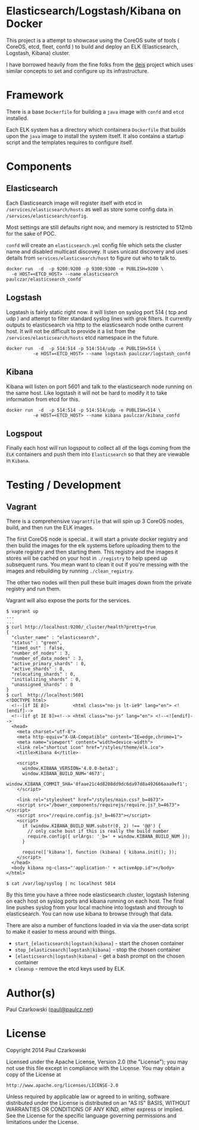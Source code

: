 Elasticsearch/Logstash/Kibana on Docker
=======================================

This project is a attempt to showcase using the CoreOS suite of tools ( CoreOS, etcd, fleet, confd ) to build and deploy an ELK (Elasticsearch, Logstash, Kibana) cluster.

I have borrowed heavily from the fine folks from the [deis](https://github.com/deis/deis) project which uses similar concepts to set and configure up its infrastructure.

Framework
=========

There is a base `Dockerfile` for building a `java` image with `confd` and `etcd` installed.

Each ELK system has a directory which containera `Dockerfile` that builds upon the `java` image to install the system itself.   It also contains a startup script and the templates requires to configure itself.

Components
==========

Elasticsearch
-------------

Each Elasticsearch image will register itself with etcd in `/services/elasticsearch/hosts` as well as store some config data in `/services/elasticsearch/config`.

Most settings are still defaults right now, and memory is restricted to 512mb for the sake of POC.

`confd` will create an `elasticsearch.yml` config file which sets the cluster name and disabled multicast discovey.  It uses unicast discovery and uses details from `services/elasticsearch/host` to figure out who to talk to.

```
docker run  -d  -p 9200:9200 -p 9300:9300 -e PUBLISH=9200 \
  -e HOST=<ETCD_HOST> --name elasticsearch paulczar/elasticsearch_confd`
```

Logstash
--------

Logstash is fairly static right now.   it will listen on syslog port 514 ( tcp and udp ) and attempt to filter standard syslog lines with grok filters.    It currently outputs to elasticsearch via http to the elasticsearch node onthe current host.   It will  not be difficult to provide it a list from the `/services/elasticsearch/hosts` etcd namespace in the future.

```
docker run  -d  -p 514:514 -p 514:514/udp -e PUBLISH=514 \
          -e HOST=<ETCD_HOST> --name logstash paulczar/logstash_confd
```

Kibana
------

Kibana will listen on port 5601 and talk to the elasticsearch node running on the same host.  Like logstash it will not be hard to modify it to take information from etcd for this.

```
docker run  -d  -p 514:514 -p 514:514/udp -e PUBLISH=514 \
          -e HOST=<ETCD_HOST> --name kibana paulczar/kibana_confd
```

Logspout
--------

Finally each host will run logspout to collect all of the logs coming from the `ELK` containers and push them into `Elasticsearch` so that they are viewable in `Kibana`.


Testing / Development
=====================

Vagrant
-------

There is a comprehensive `Vagrantfile` that will spin up 3 CoreOS nodes, build, and then run the ELK images.

The first CoreOS node is special..  it will start a private docker registry and then build the images for the elk systems before uploading them to the private registry and then starting them.  This registry and the images it stores will be cached on your host in `./registry` to help speed up subsequent runs.  You mean want to clean it out if you're messing with the images and rebuilding by running `./clean_registry`.

The other two nodes will then pull these built images down from the private registry and run them.

Vagrant will also expose the ports for the services.

```
$ vagrant up
...
...
$ curl http://localhost:9200/_cluster/health?pretty=true
{
  "cluster_name" : "elasticsearch",
  "status" : "green",
  "timed_out" : false,
  "number_of_nodes" : 3,
  "number_of_data_nodes" : 3,
  "active_primary_shards" : 0,
  "active_shards" : 0,
  "relocating_shards" : 0,
  "initializing_shards" : 0,
  "unassigned_shards" : 0
}
$ curl  http://localhost:5601
<!DOCTYPE html>
  <!--[if IE 8]>         <html class="no-js lt-ie9" lang="en"> <![endif]-->
  <!--[if gt IE 8]><!--> <html class="no-js" lang="en"> <!--<![endif]-->
  <head>
    <meta charset="utf-8">
    <meta http-equiv="X-UA-Compatible" content="IE=edge,chrome=1">
    <meta name="viewport" content="width=device-width">
    <link rel="shortcut icon" href="/styles/theme/elk.ico">
    <title>Kibana 4</title>

    <script>
      window.KIBANA_VERSION='4.0.0-beta3';
      window.KIBANA_BUILD_NUM='4673';
      window.KIBANA_COMMIT_SHA='8faae21c4d8208dd9dc6da97d8a492666aaa9ef1';
    </script>

    <link rel="stylesheet" href="/styles/main.css?_b=4673">
    <script src="/bower_components/requirejs/require.js?_b=4673"></script>
    <script src="/require.config.js?_b=4673"></script>
    <script>
      if (window.KIBANA_BUILD_NUM.substr(0, 2) !== '@@') {
        // only cache bust if this is really the build number
        require.config({ urlArgs: '_b=' + window.KIBANA_BUILD_NUM });
      }

      require(['kibana'], function (kibana) { kibana.init(); });
    </script>
  </head>
  <body kibana ng-class="'application-' + activeApp.id"></body>
</html>

$ cat /var/log/syslog | nc localhost 5014
```

By this time you have a three node elasticsearch cluster, logstash listening on each host on syslog ports and kibana running on each host.   The final line pushes syslog from your local machine into logstash and through to elasticsearch.  You can now use kibana to browse through that data.


There are also a number of functions loaded in via via the user-data script to make it easier to mess around with things.

* `start_[elasticsearch|logstash|kibana]` - start the chosen container
* `stop_[elasticsearch|logstash|kibana]` - stop the chosen container
* `[elasticsearch|logstash|kibana]` - get a bash prompt on the chosen container
* `cleanup` - remove the etcd keys used by ELK.


Author(s)
======

Paul Czarkowski (paul@paulcz.net)

License
=======

Copyright 2014 Paul Czarkowski

Licensed under the Apache License, Version 2.0 (the "License");
you may not use this file except in compliance with the License.
You may obtain a copy of the License at

    http://www.apache.org/licenses/LICENSE-2.0

Unless required by applicable law or agreed to in writing, software
distributed under the License is distributed on an "AS IS" BASIS,
WITHOUT WARRANTIES OR CONDITIONS OF ANY KIND, either express or implied.
See the License for the specific language governing permissions and
limitations under the License.

